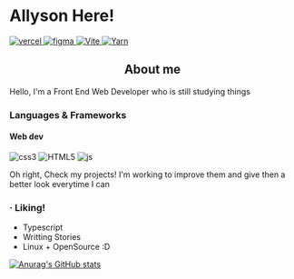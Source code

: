 # Allyson Here!

<a href="https://vercel.com/"> <img src="https://img.shields.io/badge/Vercel-000000?style=for-the-badge&logo=vercel&logoColor=white" alt="vercel"> </a>
<a href="https://figma.com/"> <img src="https://img.shields.io/badge/Figma-F24E1E?style=for-the-badge&logo=figma&logoColor=white" alt="figma"> </a>
<a href="https://vitejs.dev/"> <img src="https://img.shields.io/badge/Vite-B73BFE?style=for-the-badge&logo=vite&logoColor=FFD62E" alt="Vite"> </a>
<a href="https://yarnpkg.com/"> <img src="https://img.shields.io/badge/Yarn-2C8EBB?style=for-the-badge&logo=yarn&logoColor=white" alt="Yarn"></a>


<h2 align="center"> About me </h2>

Hello, I'm a Front End Web Developer who is still studying things


### Languages & Frameworks

#### Web dev
<img src="https://img.shields.io/badge/CSS3-1572B6?style=for-the-badge&logo=css3&logoColor=white" alt="css3">
<img src="https://img.shields.io/badge/HTML5-E34F26?style=for-the-badge&logo=html5&logoColor=white" alt="HTML5">
<img src="https://img.shields.io/badge/JavaScript-323330?style=for-the-badge&logo=javascript&logoColor=F7DF1E" alt="js">

Oh right, Check my projects! I'm working to improve them and give then a better look everytime I can 

### · Liking!
- Typescript
- Writting Stories
- Linux + OpenSource
:D



[![Anurag's GitHub stats](https://github-readme-stats.vercel.app/api?username=TaliAly&theme=tokyonight)](https://github.com/anuraghazra/github-readme-stats)
